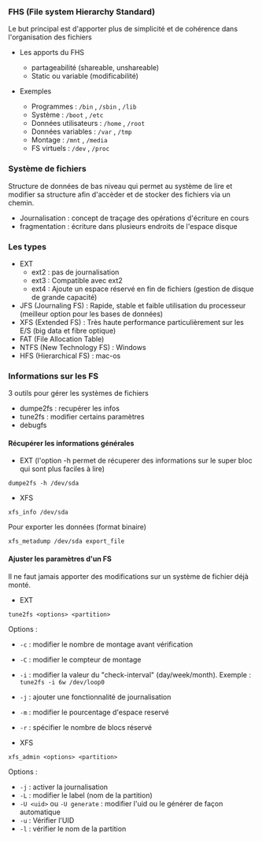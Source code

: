 ### FHS (File system Hierarchy Standard)
Le but principal est d'apporter plus de simplicité et de cohérence dans l'organisation des fichiers
- Les apports du FHS
  - partageabilité (shareable, unshareable)
  - Static ou variable (modificabilité)

- Exemples
  - Programmes : ```/bin``` , ```/sbin``` , ```/lib``` 
  - Système : ```/boot``` , ```/etc```
  - Données utilisateurs : ```/home``` , ```/root```
  - Données variables : ```/var``` , ```/tmp```
  - Montage : ```/mnt``` , ```/media```
  - FS virtuels : ```/dev``` , ```/proc```  

### Système de fichiers 
Structure de données de bas niveau qui permet au système de lire et modifier sa structure afin d'accèder et de stocker des fichiers via un chemin. 
- Journalisation : concept de traçage des opérations d'écriture en cours
- fragmentation : écriture dans plusieurs endroits de l'espace disque 

### Les types 
- EXT 
  - ext2 : pas de journalisation
  - ext3 : Compatible avec ext2
  - ext4 : Ajoute un espace réservé en fin de fichiers (gestion de disque de grande capacité)
- JFS (Journaling FS) : Rapide, stable et faible utilisation du processeur (meilleur option pour les bases de données)
- XFS (Extended FS) : Très haute performance particulièrement sur les E/S (big data et fibre optique)
- FAT (File Allocation Table)
- NTFS (New Technology FS) : Windows
- HFS (Hierarchical FS) : mac-os 

### Informations sur les FS
3 outils pour gérer les systèmes de fichiers
- dumpe2fs : recupérer les infos
- tune2fs : modifier certains paramètres
- debugfs

#### Récupérer les informations générales
- EXT (l'option -h permet de récuperer des informations sur le super bloc qui sont plus faciles à lire)
```
dumpe2fs -h /dev/sda
```
- XFS 
```
xfs_info /dev/sda
```
Pour exporter les données (format binaire)
```
xfs_metadump /dev/sda export_file
```

#### Ajuster les paramètres d'un FS
Il ne faut jamais apporter des modifications sur un système de fichier déjà monté.
- EXT
```
tune2fs <options> <partition> 
```
Options : 
  - ``` -c ``` : modifier le nombre de montage avant vérification
  - ``` -C ``` : modifier le compteur de montage
  - ``` -i ``` : modifier la valeur du "check-interval" (day/week/month). Exemple : ```tune2fs -i 6w /dev/loop0 ```
  - ``` -j ``` : ajouter une fonctionnalité de journalisation
  - ``` -m ``` : modifier le pourcentage d'espace reservé
  - ``` -r ``` : spécifier le nombre de blocs réservé

- XFS
```
xfs_admin <options> <partition> 
```
Options : 
  - ``` -j ``` : activer la journalisation
  - ``` -L ``` : modifier le label (nom de la partition)
  - ``` -U <uid> ``` ou ``` -U generate ``` : modifier l'uid ou le générer de façon automatique
  - ``` -u ``` : Vérifier l'UID
  - ``` -l ``` : vérifier le nom de la partition

